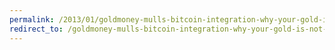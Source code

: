 ```yaml
---
permalink: /2013/01/goldmoney-mulls-bitcoin-integration-why-your-gold-is-not-safe-there/
redirect_to: /goldmoney-mulls-bitcoin-integration-why-your-gold-is-not-safe-there/
---
```

